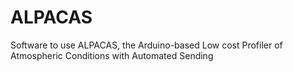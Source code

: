 # ALPACAS
Software to use ALPACAS, the Arduino-based Low cost Profiler of Atmospheric Conditions with Automated Sending
